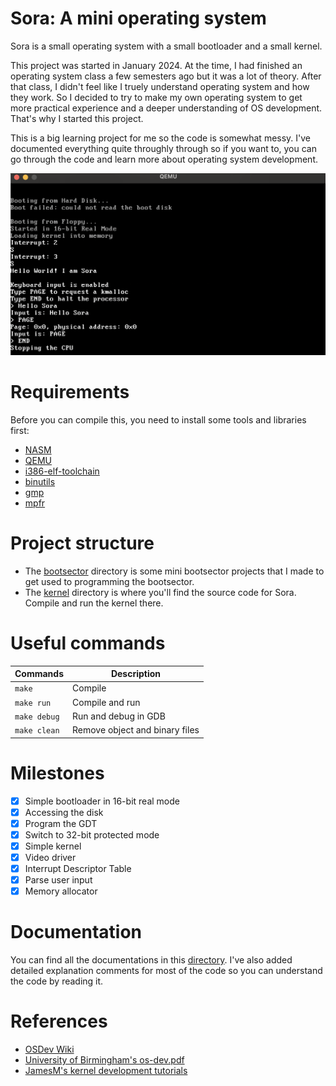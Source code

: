 # Sora: A mini operating system

Sora is a small operating system with a small bootloader and a small kernel.

This project was started in January 2024. At the time, I had finished an operating system class a few semesters ago but it was a lot of theory. After that class, I didn't feel like I truely understand operating system and how they work. So I decided to try to make my own operating system to get more practical experience and a deeper understanding of OS development. That's why I started this project.

This is a big learning project for me so the code is somewhat messy. I've documented everything quite throughly through so if you want to, you can go through the code and learn more about operating system development.

![qemu emulation](img/os-emulate-qemu.png)

# Requirements

Before you can compile this, you need to install some tools and libraries first:

- [NASM](https://www.nasm.org/)
- [QEMU](https://www.qemu.org/)
- [i386-elf-toolchain](https://github.com/nativeos/i386-elf-toolchain/releases)
- [binutils](https://www.gnu.org/software/binutils/)
- [gmp](https://gmplib.org/)
- [mpfr](https://www.mpfr.org/)

# Project structure

- The [bootsector](bootsector) directory is some mini bootsector projects that I made to get used to programming the bootsector.
- The [kernel](kernel) directory is where you'll find the source code for Sora. Compile and run the kernel there.

# Useful commands

| Commands | Description |
| --- | --- |
| `make` | Compile |
| `make run` | Compile and run|
| `make debug` | Run and debug in GDB |
| `make clean` | Remove object and binary files |

# Milestones

- [x] Simple bootloader in 16-bit real mode
- [x] Accessing the disk
- [x] Program the GDT
- [x] Switch to 32-bit protected mode
- [x] Simple kernel
- [x] Video driver
- [x] Interrupt Descriptor Table
- [x] Parse user input
- [x] Memory allocator

# Documentation

You can find all the documentations in this [directory](kernel/docs/). I've also added detailed explanation comments for most of the code so you can understand the code by reading it.

# References

- [OSDev Wiki](https://wiki.osdev.org/Main_Page)
- [University of Birmingham's os-dev.pdf](https://www.cs.bham.ac.uk/~exr/lectures/opsys/10_11/lectures/os-dev.pdf)
- [JamesM's kernel development tutorials](https://web.archive.org/web/20221202213259/http://www.jamesmolloy.co.uk/tutorial_html/1.-Environment%20setup.html)
